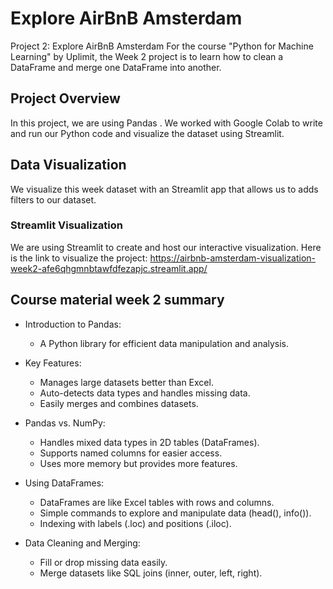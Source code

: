 # Explore AirBnB Amsterdam
Project 2: Explore AirBnB Amsterdam
For the course "Python for Machine Learning" by Uplimit, the Week 2 project is to learn how to clean a DataFrame and merge one DataFrame into another.

## Project Overview
In this project, we are using Pandas . We worked with Google Colab to write and run our Python code and visualize the dataset using Streamlit.

## Data Visualization
We visualize this week dataset with an Streamlit app that allows us to adds filters to our dataset.

### Streamlit Visualization
We are using Streamlit to create and host our interactive visualization.
Here is the link to visualize the project:
https://airbnb-amsterdam-visualization-week2-afe6qhgmnbtawfdfezapjc.streamlit.app/

## Course material week 2 summary
- Introduction to Pandas:
  - A Python library for efficient data manipulation and analysis.

- Key Features:
  - Manages large datasets better than Excel.
  - Auto-detects data types and handles missing data.
  - Easily merges and combines datasets.

- Pandas vs. NumPy:
  - Handles mixed data types in 2D tables (DataFrames).
  - Supports named columns for easier access.
  - Uses more memory but provides more features.

- Using DataFrames:
  - DataFrames are like Excel tables with rows and columns.
  - Simple commands to explore and manipulate data (head(), info()).
  - Indexing with labels (.loc) and positions (.iloc).

- Data Cleaning and Merging:
  - Fill or drop missing data easily.
  - Merge datasets like SQL joins (inner, outer, left, right).

